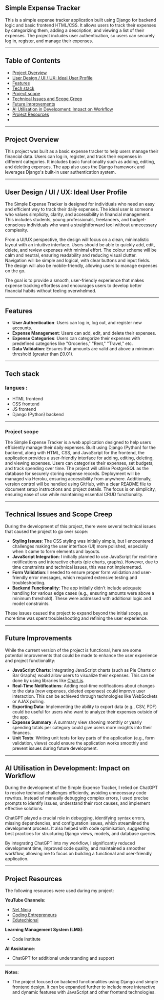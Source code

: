 ## Simple Expense Tracker

This is a simple expense tracker application built using Django for backend logic and basic frontend HTML/CSS. It allows users to track their expenses by categorizing them, adding a description, and viewing a list of their expenses. The project includes user authentication, so users can securely log in, register, and manage their expenses.

---

## Table of Contents

- [Project Overview](#project-overview)
- [User Design / UI / UX: Ideal User Profile](#user-design--ui--ux-ideal-user-profile)
- [Features](#features)
- [Tech stack](#tech-stack)
- [Project scope](#project-scope)
- [Technical Issues and Scope Creep](#technical-issues-and-scope-creep)
- [Future Improvements](#future-improvements)
- [AI Utilisation in Development: Impact on Workflow](#ai-utilisation-in-development-impact-on-workflow)
- [Project Resources](#project-resources)
- 
---

## Project Overview

This project was built as a basic expense tracker to help users manage their financial data. Users can log in, register, and track their expenses in different categories. It includes basic functionality such as adding, editing, and deleting expenses. The app also uses the Django framework and leverages Django's built-in user authentication system.

---
## User Design / UI / UX: Ideal User Profile

The Simple Expense Tracker is designed for individuals who need an easy and efficient way to track their daily expenses. The ideal user is someone who values simplicity, clarity, and accessibility in financial management. This includes students, young professionals, freelancers, and budget-conscious individuals who want a straightforward tool without unnecessary complexity.

From a UI/UX perspective, the design will focus on a clean, minimalistic layout with an intuitive interface. Users should be able to quickly add, edit, delete, and review expenses with minimal effort. The colour scheme will be calm and neutral, ensuring readability and reducing visual clutter. Navigation will be simple and logical, with clear buttons and input fields. The design will also be mobile-friendly, allowing users to manage expenses on the go.

The goal is to provide a smooth, user-friendly experience that makes expense tracking effortless and encourages users to develop better financial habits without feeling overwhelmed.


---

## Features

- **User Authentication**: Users can log in, log out, and register new accounts.
- **Expense Management**: Users can add, edit, and delete their expenses.
- **Expense Categories**: Users can categorize their expenses with predefined categories like "Groceries," "Rent," "Travel," etc.
- **Data Validation**: Ensures that amounts are valid and above a minimum threshold (greater than £0.01).

---

## Tech stack

### langues :
- HTML frontend 
- CSS  frontend 
- JS   frontend
- Django (Python) backend 

---

### Project scope 

The Simple Expense Tracker is a web application designed to help users efficiently manage their daily expenses. Built using Django (Python) for the backend, along with HTML, CSS, and JavaScript for the frontend, the application provides a user-friendly interface for adding, editing, deleting, and viewing expenses. Users can categorise their expenses, set budgets, and track spending over time. The project will utilise PostgreSQL as the database for securely storing expense records. Deployment will be managed via Heroku, ensuring accessibility from anywhere. Additionally, version control will be handled using GitHub, with a clear README file to document setup instructions and project details. The focus is on simplicity, ensuring ease of use while maintaining essential CRUD functionality.

---

## Technical Issues and Scope Creep

During the development of this project, there were several technical issues that caused the project to go over scope:

- **Styling Issues**: The CSS styling was initially simple, but I encountered challenges making the user interface (UI) more polished, especially when it came to form elements and layouts.
- **JavaScript Integration**: I initially planned to use JavaScript for real-time notifications and interactive charts (pie charts, graphs). However, due to time constraints and technical issues, this was not implemented.
- **Form Validation**: I needed to ensure proper form validation and user-friendly error messages, which required extensive testing and troubleshooting.
- **Backend Functionality**: The app initially didn't include adequate handling for various edge cases (e.g., ensuring amounts were above a minimum threshold). These were addressed with additional logic and model constraints.

These issues caused the project to expand beyond the initial scope, as more time was spent troubleshooting and refining the user experience.

---

## Future Improvements

While the current version of the project is functional, here are some potential improvements that could be made to enhance the user experience and project functionality:

- **JavaScript Charts**: Integrating JavaScript charts (such as Pie Charts or Bar Graphs) would allow users to visualize their expenses. This can be done by using libraries like [Chart.js](https://www.chartjs.org/).
- **Real-Time Notifications**: Adding real-time notifications about changes to the data (new expenses, deleted expenses) could improve user interaction. This can be achieved through technologies like WebSockets or AJAX polling.
- **Exporting Data**: Implementing the ability to export data (e.g., CSV, PDF) could be useful for users who want to analyze their expenses outside of the app.
- **Expense Summary**: A summary view showing monthly or yearly spending totals per category could give users more insights into their finances.
- **Unit Tests**: Writing unit tests for key parts of the application (e.g., form validation, views) could ensure the application works smoothly and prevent issues during future development.

---

## AI Utilisation in Development: Impact on Workflow 

During the development of the Simple Expense Tracker, I relied on ChatGPT to resolve technical challenges efficiently, avoiding unnecessary code rewrites. Instead of manually debugging complex errors, I used precise prompts to identify issues, understand their root causes, and implement effective solutions.

ChatGPT played a crucial role in debugging, identifying syntax errors, missing dependencies, and configuration issues, which streamlined the development process. It also helped with code optimisation, suggesting best practices for structuring Django views, models, and database queries.

By integrating ChatGPT into my workflow, I significantly reduced development time, improved code quality, and maintained a smoother workflow, allowing me to focus on building a functional and user-friendly application.

---

## Project Resources


The following resources were used during my project:

 **YouTube Channels**:
- [Net Ninja](https://www.youtube.com/@NetNinja)
- [Coding Entrepreneurs](https://www.youtube.com/@CodingEntrepreneurs)
- [Edutechional](https://www.youtube.com/@edutechional)

 **Learning Management System (LMS)**:
- Code Institute

 **AI Assistance**:
- ChatGPT for additional understanding and support

---

**Notes**: 

- The project focused on backend functionalities using Django and simple frontend design. It can be expanded further to include more interactive and dynamic features with JavaScript and other frontend technologies.
